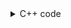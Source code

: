 <details><summary>C++ code</summary>

Runtime `135 ms` Beats `85.33%`.<br>
Memory `60.8 MB` Beats `33.2%`.

![](../../../../assets/1472.png)

</details>
